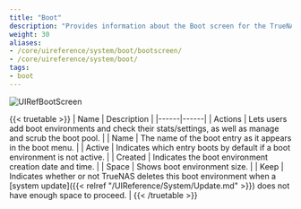 ```yaml
---
title: "Boot"
description: "Provides information about the Boot screen for the TrueNAS CORE."
weight: 30
aliases:
- /core/uireference/system/boot/bootscreen/
- /core/uireference/system/boot/
tags:
- boot
---
```


![UIRefBootScreen](/images/CORE/System/UIRefBootScreen.png "Boot Screen")

{{< truetable >}}
| Name | Description |
|------|------|
| Actions | Lets users add boot environments and check their stats/settings, as well as manage and scrub the boot pool. |
| Name | The name of the boot entry as it appears in the boot menu. |
| Active | Indicates which entry boots by default if a boot environment is not active. |
| Created | Indicates the boot environment creation date and time. |
| Space | Shows boot environment size. |
| Keep | Indicates whether or not TrueNAS deletes this boot environment when a [system update]({{< relref "/UIReference/System/Update.md" >}}) does not have enough space to proceed. |
{{< /truetable >}}
